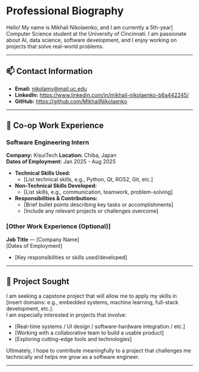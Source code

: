 # Professional Biography

Hello! My name is Mikhail Nikolaenko, and I am currently a 5th-year] Computer Science student at the University of Cincinnati. I am passionate about AI, data science, software development, and I enjoy working on projects that solve real-world problems.

---

## 📫 Contact Information

- **Email:** nikolamv@mail.uc.edu
- **LinkedIn:** https://www.linkedin.com/in/mikhail-nikolaenko-b6a442245/
- **GitHub:** https://github.com/MikhailNikolaenko

---

## 💼 Co-op Work Experience

### Software Engineering Intern  
**Company:** KisuiTech 
**Location:** Chiba, Japan  
**Dates of Employment:** Jan 2025 - Aug 2025 

- **Technical Skills Used:**
  - [List technical skills, e.g., Python, Qt, ROS2, Git, etc.]
- **Non-Technical Skills Developed:**
  - [List skills, e.g., communication, teamwork, problem-solving]
- **Responsibilities & Contributions:**
  - [Brief bullet points describing key tasks or accomplishments]
  - [Include any relevant projects or challenges overcome]

### [Other Work Experience (Optional)]  
**Job Title** — [Company Name]  
[Dates of Employment]  
- [Key responsibilities or skills used/developed]

---

## 🧠 Project Sought

I am seeking a capstone project that will allow me to apply my skills in [insert domains: e.g., embedded systems, machine learning, full-stack development, etc.].  
I am especially interested in projects that involve:

- [Real-time systems / UI design / software-hardware integration / etc.]
- [Working with a collaborative team to build a usable product]
- [Exploring cutting-edge tools and technologies]

Ultimately, I hope to contribute meaningfully to a project that challenges me technically and helps me grow as a software engineer.

---

